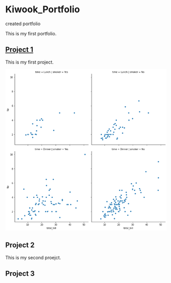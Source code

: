 # Kiwook_Portfolio
created portfolio

This is my first portfolio.

## [Project 1](https://github.com/bruinskwon/vis_1)
This is my first project.

![](https://github.com/bruinskwon/Kiwook_Portfolio/blob/master/images/image1.png)

## Project 2
This is my second proejct.

## Project 3
